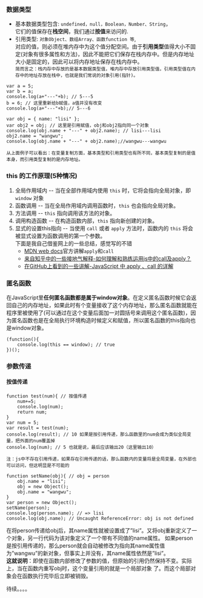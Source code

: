 ### 数据类型
- 基本数据类型包含: `undefined，null，Boolean，Number、String`，</br>
它们的值保存在<b>栈空间</b>，我们通过<b>按值</b>来访问的.
- 引用类型: `对象Object、数组Array、函数function 等`,</br>
对应的值，则必须在堆内存中为这个值分配空间。由于<b>引用类型</b>值得大小不固定(对象有很多属性和方法)，因此不能把它们保存在栈内存中。但是内存地址大小是固定的，因此可以将内存地址保存在栈内存中。</br>
`简而言之：栈内存中存放的是基本数据类型值，堆内存中存放引用类型值，引用类型值在内存中的地址存放在栈中，也就是我们常说的对象引用(指针)。`

```
var a = 5;
var b = a;
console.log(a+"---"+b); // 5---5
b = 6; // 这里重新给b赋值，a值并没有改变
console.log(a+"---"+b);// 5---6

var obj = { name: "lisi" };
var obj2 = obj; // 这里是引用赋值，obj和obj2指向同一个对象
console.log(obj.name + "---" + obj2.name); // lisi---lisi
obj2.name = "wangwu";
console.log(obj.name + "---" + obj2.name);//wangwu---wangwu
```
`从上面例子可以看出：在变量复制方面，基本类型和引用类型也有所不同，基本类型复制的是值本身，而引用类型复制的是内存地址。`

### this 的工作原理(5种情况)
1. 全局作用域内 -- 当在全部作用域内使用 `this` 时，它将会指向全局对象，即 `window` 对象
2. 函数调用 -- 当在全局作用域内调用函数时，`this` 也会指向全局对象。
3. 方法调用 -- `this` 指向调用该方法的对象。
4. 调用构造函数 -- 在构造函数内部，`this` 指向新创建的对象。
5. 显式的设置this指向 -- 当使用 `call` 或者 `apply` 方法时，函数内的 `this` 将会被显式设置为函数调用的第一个参数。</br>
    下面是我自己借鉴网上的一些总结，感觉写的不错</br>
    - [MDN web docs](https://developer.mozilla.org/zh-CN/docs/Web/JavaScript/Reference/Global_Objects/Function/apply)官方讲解`apply`和`call`
    - [来自知乎中的一些接地气解释-如何理解和熟练运用js中的call及apply？](https://www.zhihu.com/question/20289071)
    - [在GitHub上看到的一些讲解-JavaScript 中 apply 、call 的详解](https://github.com/lin-xin/blog/issues/7)

<h3>匿名函数</h3>
在JavaScript里<b>任何匿名函数都是属于window对象</b>。在定义匿名函数时候它会返回自己的内存地址，如果此时有个变量接收了这个内存地址，那么匿名函数就能在程序里被使用了(可以通过在这个变量后面加一对圆括号来调用这个匿名函数)，因为匿名函数也是在全局执行环境构造时候定义和赋值，所以匿名函数的this指向也是window对象。

```
(function(){
    console.log(this == window); // true
})();
```

### 参数传递
#### 按值传递

```       
function test(num){ // 按值传递
    num+=5;
    console.log(num);
    return num;
}
var num = 5;
var result = test(num);
console.log(result); // 10 如果是按引用传递，那么函数里的num会成为类似全局变量，把外面的num覆盖掉
console.log(num); // 5 也就是说，最后应该输出20（这里输出10）
```
`注：js中不存在引用传递，如果存在引用传递的话，那么函数内的变量将是全局变量，在外部也可以访问，但这明显是不可能的`

```
function setName(obj){ // obj = person
    obj.name = "lisi";
    obj = new Object();
    obj.name = "wangwu";
}
var person = new Object();
setName(person);
console.log(person.name); // => lisi
console.log(obj.name); // Uncaught ReferenceError: obj is not defined
```
在将person传递给obj后，其name属性就被设置成了”lisi”。又将obj重新定义了一个对象，另一行代码为该对象定义了一个带有不同值的name属性。 
如果person是按引用传递的，那么person就会自动被修改为指向其name属性值为”wangwu”的新对象，但事实上并没有，其name属性依然是”lisi”。</br> 
<b>这就说明</b>：即使在函数内部修改了参数的值，但原始的引用仍然保持不变。实际上，当在函数内重写obj时，这个变量引用的就是一个局部对象   了。而这个局部对象会在函数执行完毕后立即被销毁。


待续。。。。